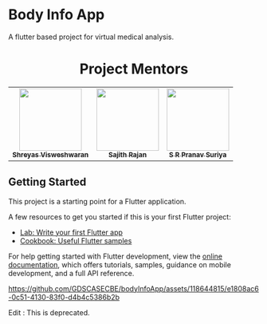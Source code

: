 # Body Info App

A flutter based project for virtual medical analysis.

<h1 align=center> Project Mentors </h1>
<p align="center">
<table align="center">
  <tbody><tr>
     <td align="center"><a href="https://github.com/FirefoxSRV"><img alt="" src="https://avatars.githubusercontent.com/FirefoxSRV" width="125px;"><br><sub><b> Shreyas Visweshwaran </b></sub></a><br></td> </a>
      <td align="center"><a href="https://github.com/Sajithrajan03"><img alt="" src="https://avatars.githubusercontent.com/Sajithrajan03" width="125px;"><br><sub><b> Sajith Rajan </b></sub></a><br></td> </a>
	<td align="center"><a href="https://github.com/pranavsuriya-sr"><img alt="" src="https://avatars.githubusercontent.com/pranavsuriya-sr" width="125px;"><br><sub><b> S R Pranav Suriya </b></sub></a><br></td> 
</a>
</td>

</tbody></table>
<!-- <h1 align=center> OUR VALUABLE CONTRIBUTORS✨ </h1>
<p align="center">
  
	
<a href="https://github.com/GDSCASECBE/bodyInfoApp/graphs/contributors">
  <img src="https://contrib.rocks/image?repo=GDSCASECBE/bodyInfoApp" />
</a>
</p> -->

## Getting Started

This project is a starting point for a Flutter application.

A few resources to get you started if this is your first Flutter project:

- [Lab: Write your first Flutter app](https://docs.flutter.dev/get-started/codelab)
- [Cookbook: Useful Flutter samples](https://docs.flutter.dev/cookbook)

For help getting started with Flutter development, view the
[online documentation](https://docs.flutter.dev/), which offers tutorials,
samples, guidance on mobile development, and a full API reference.

https://github.com/GDSCASECBE/bodyInfoApp/assets/118644815/e1808ac6-0c51-4130-83f0-d4b4c5386b2b



Edit : This is deprecated. 

